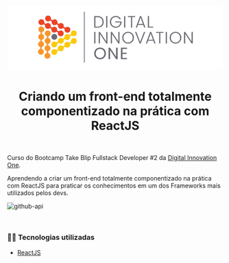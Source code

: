 <!--Banner session-->
<p align="center">
  <img src="./assets/banner.png" alt="DIO" title="Digital Innovation One">
</p>

<!--About session-->
<h1 align="center">Criando um front-end totalmente componentizado na prática com ReactJS</h1>


<br>

Curso do Bootcamp Take Blip Fullstack Developer #2 da [Digital Innovation One](https://digitalinnovation.one/).

Aprendendo a criar um front-end totalmente componentizado na prática com ReactJS para praticar os conhecimentos em um dos Frameworks mais utilizados pelos devs.

![github-api](https://user-images.githubusercontent.com/72616256/144685174-4272dae7-9339-4c4e-84b8-12c273411b82.gif)

<br>

<h3>👨‍💻 Tecnologias utilizadas</h3>

- [ReactJS](https://reactjs.org/)


